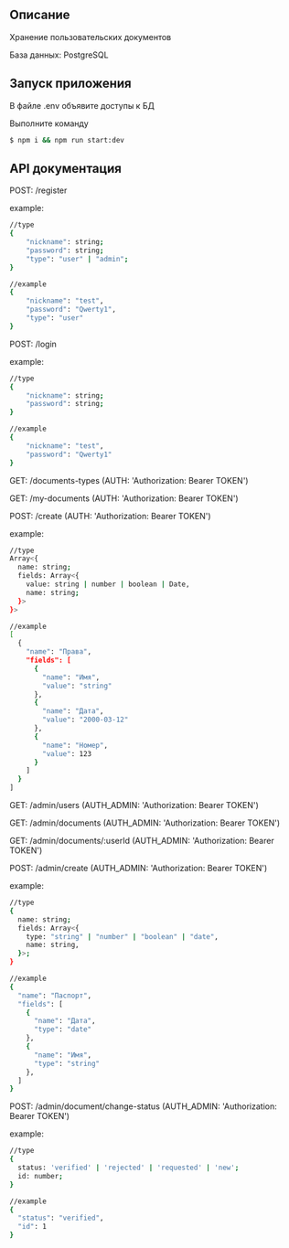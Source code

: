 ## Описание

Хранение пользовательских документов

База данных: PostgreSQL

## Запуск приложения
В файле .env объявите доступы к БД

Выполните команду

```bash
$ npm i && npm run start:dev
```

## API документация

POST: /register

example:
```bash
//type
{
    "nickname": string;
    "password": string;
    "type": "user" | "admin";
}

//example
{
    "nickname": "test",
    "password": "Qwerty1",
    "type": "user"
}
```

POST: /login

example:
```bash
//type
{
    "nickname": string;
    "password": string;
}

//example
{
    "nickname": "test",
    "password": "Qwerty1"
}
```

GET: /documents-types (AUTH: 'Authorization: Bearer TOKEN')

GET: /my-documents (AUTH: 'Authorization: Bearer TOKEN')

POST: /create (AUTH: 'Authorization: Bearer TOKEN')

example:
```bash
//type
Array<{
  name: string;
  fields: Array<{
    value: string | number | boolean | Date,
    name: string;
  }>
}>

//example
[
  {
    "name": "Права",
    "fields": [
      {
        "name": "Имя",
        "value": "string"
      },
      {
        "name": "Дата",
        "value": "2000-03-12"
      },
      {
        "name": "Номер",
        "value": 123
      }
    ]
  }
]
```
GET: /admin/users (AUTH_ADMIN: 'Authorization: Bearer TOKEN')

GET: /admin/documents (AUTH_ADMIN: 'Authorization: Bearer TOKEN')

GET: /admin/documents/:userId (AUTH_ADMIN: 'Authorization: Bearer TOKEN')

POST: /admin/create (AUTH_ADMIN: 'Authorization: Bearer TOKEN')

example:
```bash
//type
{
  name: string;
  fields: Array<{
    type: "string" | "number" | "boolean" | "date",
    name: string,
  }>;
}

//example
{
  "name": "Паспорт",
  "fields": [
    {
      "name": "Дата",
      "type": "date"
    },
    {
      "name": "Имя",
      "type": "string"
    },
  ]
}
```
POST: /admin/document/change-status (AUTH_ADMIN: 'Authorization: Bearer TOKEN')

example:
```bash
//type
{
  status: 'verified' | 'rejected' | 'requested' | 'new';
  id: number;
}

//example
{
  "status": "verified",
  "id": 1
}
```
